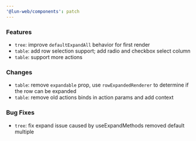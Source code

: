 ```yaml
---
'@lun-web/components': patch
---
```


### Features

- `tree`: improve `defaultExpandAll` behavior for first render
- `table`: add row selection support; add radio and checkbox select column
- `table`: support more actions

### Changes

- `table`: remove `expandable` prop, use `rowExpandedRenderer` to determine if the row can be expanded
- `table`: remove old actions binds in action params and add context

### Bug Fixes

- `tree`: fix expand issue caused by useExpandMethods removed default multiple
